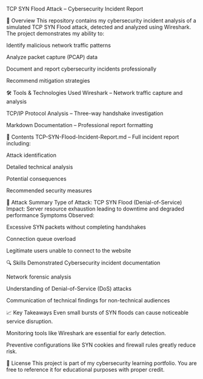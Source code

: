 TCP SYN Flood Attack – Cybersecurity Incident Report

📌 Overview
This repository contains my cybersecurity incident analysis of a simulated TCP SYN Flood attack, detected and analyzed using Wireshark.
The project demonstrates my ability to:

Identify malicious network traffic patterns

Analyze packet capture (PCAP) data

Document and report cybersecurity incidents professionally

Recommend mitigation strategies

🛠 Tools & Technologies Used
Wireshark – Network traffic capture and analysis

TCP/IP Protocol Analysis – Three-way handshake investigation

Markdown Documentation – Professional report formatting

📂 Contents
TCP-SYN-Flood-Incident-Report.md – Full incident report including:

Attack identification

Detailed technical analysis

Potential consequences

Recommended security measures

🚨 Attack Summary
Type of Attack: TCP SYN Flood (Denial-of-Service)
Impact: Server resource exhaustion leading to downtime and degraded performance
Symptoms Observed:

Excessive SYN packets without completing handshakes

Connection queue overload

Legitimate users unable to connect to the website

🔍 Skills Demonstrated
Cybersecurity incident documentation

Network forensic analysis

Understanding of Denial-of-Service (DoS) attacks

Communication of technical findings for non-technical audiences

📈 Key Takeaways
Even small bursts of SYN floods can cause noticeable service disruption.

Monitoring tools like Wireshark are essential for early detection.

Preventive configurations like SYN cookies and firewall rules greatly reduce risk.

📄 License
This project is part of my cybersecurity learning portfolio.
You are free to reference it for educational purposes with proper credit.

